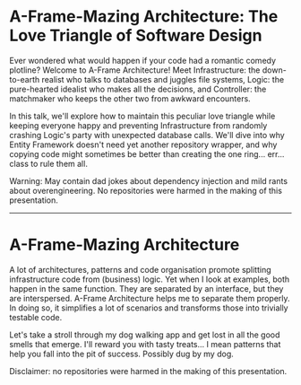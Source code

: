 ﻿# A-Frame-Mazing Architecture: The Love Triangle of Software Design

Ever wondered what would happen if your code had a romantic comedy plotline? Welcome to A-Frame Architecture! Meet Infrastructure: the down-to-earth realist who talks to databases and juggles file systems, Logic: the pure-hearted idealist who makes all the decisions, and Controller: the matchmaker who keeps the other two from awkward encounters.

In this talk, we'll explore how to maintain this peculiar love triangle while keeping everyone happy and preventing Infrastructure from randomly crashing Logic's party with unexpected database calls. We'll dive into why Entity Framework doesn't need yet another repository wrapper, and why copying code might sometimes be better than creating the one ring... err... class to rule them all.

Warning: May contain dad jokes about dependency injection and mild rants about overengineering. No repositories were harmed in the making of this presentation.

---

# A-Frame-Mazing Architecture

A lot of architectures, patterns and code organisation promote splitting infrastructure code from (business) logic. Yet when I look at examples, both happen in the same function. They are separated by an interface, but they are interspersed. A-Frame Architecture helps me to separate them properly. In doing so, it simplifies a lot of scenarios and transforms those into trivially testable code.

Let's take a stroll through my dog walking app and get lost in all the good smells that emerge. I'll reward you with tasty treats... I mean patterns that help you fall into the pit of success. Possibly dug by my dog.

Disclaimer: no repositories were harmed in the making of this presentation.